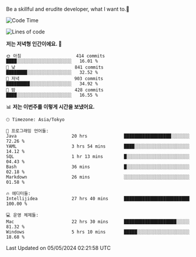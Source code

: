 Be a skillful and erudite developer, what I want to.👶

<!--START_SECTION:waka-->
![Code Time](http://img.shields.io/badge/Code%20Time-771%20hrs%2015%20mins-blue)

![Lines of code](https://img.shields.io/badge/%EC%A0%80%EB%8A%94%20%EC%97%AC%ED%83%9C%EA%B9%8C%EC%A7%80%20-1.7%20million%20%EC%A4%84%EC%9D%98%20%EC%BD%94%EB%93%9C%EB%A5%BC%20%EC%9E%91%EC%84%B1%ED%96%88%EC%96%B4%EC%9A%94.-blue)

**저는 저녁형 인간이에요. 🦉** 

```text
🌞 아침                     414 commits         ████░░░░░░░░░░░░░░░░░░░░░   16.01 % 
🌆 낮　                     841 commits         ████████░░░░░░░░░░░░░░░░░   32.52 % 
🌃 저녁                     903 commits         █████████░░░░░░░░░░░░░░░░   34.92 % 
🌙 밤　                     428 commits         ████░░░░░░░░░░░░░░░░░░░░░   16.55 % 
```


📊 **저는 이번주를 이렇게 시간을 보냈어요.** 

```text
🕑︎ Timezone: Asia/Tokyo

💬 프로그래밍 언어들: 
Java                     20 hrs              ██████████████████░░░░░░░   72.26 % 
YAML                     3 hrs 54 mins       ████░░░░░░░░░░░░░░░░░░░░░   14.12 % 
SQL                      1 hr 13 mins        █░░░░░░░░░░░░░░░░░░░░░░░░   04.43 % 
Bash                     36 mins             █░░░░░░░░░░░░░░░░░░░░░░░░   02.18 % 
Markdown                 26 mins             ░░░░░░░░░░░░░░░░░░░░░░░░░   01.58 % 

🔥 에디터들: 
Intellijidea             27 hrs 40 mins      █████████████████████████   100.00 % 

💻 운영 체제들: 
Mac                      22 hrs 30 mins      ████████████████████░░░░░   81.32 % 
Windows                  5 hrs 10 mins       █████░░░░░░░░░░░░░░░░░░░░   18.68 % 
```


 Last Updated on 05/05/2024 02:21:58 UTC
<!--END_SECTION:waka-->
